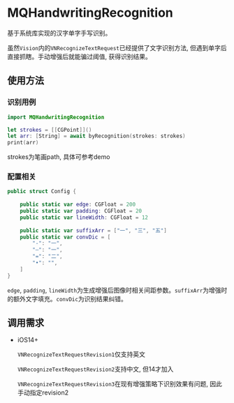 # MQHandwritingRecognition

基于系统库实现的汉字单字手写识别。

虽然`Vision`内的`VNRecognizeTextRequest`已经提供了文字识别方法, 但遇到单字后直接抓瞎。手动增强后就能骗过阈值, 获得识别结果。



## 使用方法

### 识别用例

```swift
import MQHandwritingRecognition

let strokes = [[CGPoint]]()
let arr: [String] = await byRecognition(strokes: strokes)
print(arr)
```

strokes为笔画path, 具体可参考demo

### 配置相关

```swift
public struct Config {
    
    public static var edge: CGFloat = 200
    public static var padding: CGFloat = 20
    public static var lineWidth: CGFloat = 12
    
    public static var suffixArr = ["一", "三", "五"]
    public static var convDic = [
        "-": "一",
        "—": "一",
        "=": "二",
        "•": "",
    ]
}
```

`edge`, `padding`, `lineWidth`为生成增强后图像时相关间距参数。`suffixArr`为增强时的额外文字填充。`convDic`为识别结果纠错。



## 调用需求

- iOS14+

  `VNRecognizeTextRequestRevision1`仅支持英文

  `VNRecognizeTextRequestRevision2`支持中文, 但14才加入

  `VNRecognizeTextRequestRevision3`在现有增强策略下识别效果有问题, 因此手动指定revision2

